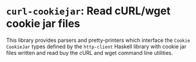# `curl-cookiejar`: Read cURL/wget cookie jar files

This library provides parsers and pretty-printers which interface the `Cookie`
`CookieJar` types defined by the `http-client` Haskell library with cookie jar
files written and read buy the cURL and wget command line utilities.

